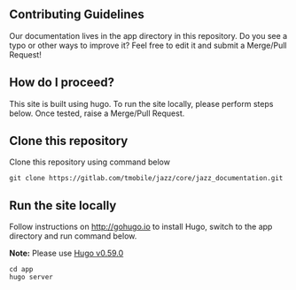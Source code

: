 ## Contributing Guidelines

Our documentation lives in the app directory in this repository. Do you see a typo or other ways to improve it? Feel free to edit it and submit a Merge/Pull Request!

## How do I proceed?
This site is built using hugo. To run the site locally, please perform steps below. Once tested, raise a Merge/Pull Request.

## Clone this repository
Clone this repository using command below
```
git clone https://gitlab.com/tmobile/jazz/core/jazz_documentation.git
```
## Run the site locally
Follow instructions on http://gohugo.io to install Hugo, switch to the app directory and run command below.

**Note:** Please use [Hugo v0.59.0](https://github.com/gohugoio/hugo/releases/tag/v0.59.0)

```
cd app
hugo server
```